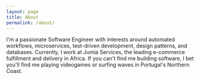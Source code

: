 ```yaml
---
layout: page
title: About
permalink: /about/
---
```


I'm a passionate Software Engineer with interests around automated workflows, microservices, test-driven development, design patterns, and databases. Currently, I work at Jumia Services, the leading e-commerce fulfillment and delivery in Africa. If you can't find me building software, I bet you'll find me playing videogames or surfing waves in Portugal's Northern Coast.
